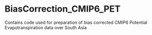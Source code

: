 # BiasCorrection_CMIP6_PET
Contains code used for preparation of bias corrected CMIP6 Potential Evapotranspiration data over South Asia
